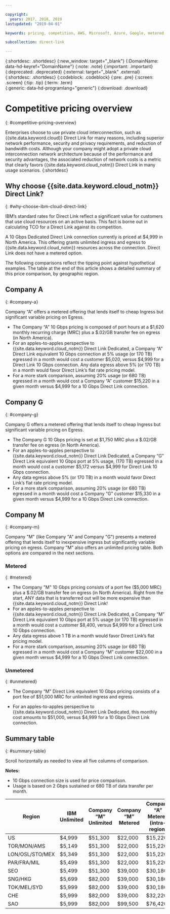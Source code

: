 ```yaml
---

copyright:
  years: 2017, 2018, 2019
lastupdated: "2019-04-01"

keywords: pricing, competition, AWS, Microsoft, Azure, Google, metered, Dedicated, performance, bandwidth, ingress, egress, charges, unmetered, flat rate, apples-to-apples, enterprise, private cloud, costs

subcollection: direct-link

---
```


{:shortdesc: .shortdesc}
{:new_window: target="_blank"}
{:DomainName: data-hd-keyref="DomainName"}
{:note: .note}
{:important: .important}
{:deprecated: .deprecated}
{:external: target="_blank" .external}
{:shortdesc: .shortdesc}
{:codeblock: .codeblock}
{:pre: .pre}
{:screen: .screen}
{:tip: .tip}
{:term: .term}  
{:generic: data-hd-programlang="generic"}
{:download: .download}  

# Competitive pricing overview
{: #competitive-pricing-overview}

Enterprises choose to use private cloud interconnection, such as {{site.data.keyword.cloud}} Direct Link for many reasons, including superior network performance, security and privacy requirements, and reduction of bandwidth costs. Although your company might adopt a private cloud interconnection network architecture because of the performance and security advantages, the associated reduction of network costs is a metric that clearly favors {{site.data.keyword.cloud_notm}} Direct Link in many usage scenarios.
{:shortdesc}

## Why choose {{site.data.keyword.cloud_notm}} Direct Link?
{: #why-choose-ibm-cloud-direct-link}

IBM’s standard rates for Direct Link reflect a significant value for customers that use cloud resources on an active basis. This fact is borne out in calculating TCO for a Direct Link against its competition.

A 10 Gbps Dedicated Direct Link connection currently is priced at $4,999 in North America. This offering grants unlimited ingress and egress to {{site.data.keyword.cloud_notm}} resources across the connection. Direct Link does not have a metered option.

The following comparisons reflect the tipping point against hypothetical examples. The table at the end of this article shows a detailed summary of this price comparison, by geographic region.

## Company A
{: #company-a}

Company “A” offers a metered offering that lends itself to cheap Ingress but significant variable pricing on Egress.
* The Company “A” 10 Gbps pricing is composed of port hours at a $1,620 monthly recurring charge (MRC) plus a $.02/GB transfer fee on egress (in North America).
* For an apples-to-apples perspective to {{site.data.keyword.cloud_notm}} Direct Link Dedicated, a Company “A” Direct Link equivalent 10 Gbps connection at 5% usage (or 170 TB) egressed in a month would cost a customer $5,020, versus $4,999 for a Direct Link 10 Gbps connection. Any data egress above 5% (or 170 TB) in a month would favor Direct Link’s flat rate pricing model.
* For a more stark comparison, assuming 20% usage (or 680 TB) egressed in a month would cost a Company “A” customer $15,220 in a given month versus $4,999 for a 10 Gbps Direct Link connection.

## Company G
{: #company-g}

Company G offers a metered offering that lends itself to cheap Ingress but significant variable pricing on Egress.

* The Company G 10 Gbps pricing is set at $1,750 MRC plus a $.02/GB transfer fee on egress (in North America).
* For an apples-to-apples perspective to {{site.data.keyword.cloud_notm}} Direct Link Dedicated, a Company “G” Direct Link equivalent 10 Gbps port at 5% usage, (170 TB) egressed in a month would cost a customer $5,172 versus $4,999 for Direct Link 10 Gbps connection.
* Any data egress above 5% (or 170 TB) in a month would favor Direct Link’s flat rate pricing model.
* For a more stark comparison, assuming 20% usage (or 680 TB) egressed in a month would cost a Company “G” customer $15,330 in a given month versus $4,999 for a 10 Gbps Direct Link connection.

## Company M
{: #company-m}

Company "M" (like Company "A" and Company "G") presents a metered offering that lends itself to inexpensive ingress but significantly variable pricing on egress. Company "M" also offers an unlimited pricing table. Both options are compared in the next sections.

### Metered
{: #metered}

* The Company "M" 10 Gbps pricing consists of a port fee ($5,000 MRC) plus a $.02/GB transfer fee on egress (in North America). Right from the start, ANY data that is transferred out will be more expensive than {{site.data.keyword.cloud_notm}} Direct Link!
* For an apples-to-apples perspective to {{site.data.keyword.cloud_notm}} Direct Link Dedicated, a Company “M” Direct Link equivalent 10 Gbps port at 5% usage (or 170 TB) egressed in a month would cost a customer $8,400, versus $4,999 for a Direct Link 10 Gbps connection.
* Any data egress above 1 TB in a month would favor Direct Link’s flat pricing model.
* For a more stark comparison, assuming 20% usage (or 680 TB) egressed in a month would cost a Company “M” customer $22,000 in a given month versus $4,999 for a 10 Gbps Direct Link connection.

### Unmetered
{: #unmetered}

* The Company “M” Direct Link equivalent 10 Gbps pricing consists of a port fee of $51,000 MRC for unlimited ingress and egress.

* For an apples-to-apples perspective to {{site.data.keyword.cloud_notm}} Direct Link Dedicated, this monthly cost amounts to $51,000, versus $4,999 for a 10 Gbps Direct Link connection.

## Summary table
{: #summary-table}

 Scroll horizontally as needed to view all five columns of comparison.

**Notes:**

* 10 Gbps connection size is used for price comparison.
* Usage is based on 2 Gbps sustained or 680 TB of data transfer per month.


| Region | IBM Unlimited | Company “M” Unlimited | Company “M” Metered | Company “A” Metered (intra-region) |
|-----|-----|-----|-----|-----|
| US | $4,999 | $51,300 | $22,000 | $15,220 |
| TOR/MON/AMS | $5,149 | $51,300 | $22,000 | $15,220 |
| LON/OSL/STO/MEX | $5,349 | $51,300 | $22,000 | $15,220 |
| PAR/FRA/MIL | $5,499 | $51,300 |$22,000 | $15,220 |
| SEO | $5,499 | $51,300 | $39,000 | $30,180 |
| SNG/HKG | $5,699 | $82,000 | $39,000 | $30,180 |
| TOK/MEL/SYD | $5,999 |$82,000 | $39,000 | $30,180 |
| CHE | $5,999 |$82,000 | $39,000 | $32,220 |
| SAO | $5,999 |$82,000 | $99,500 | $76,420 |
